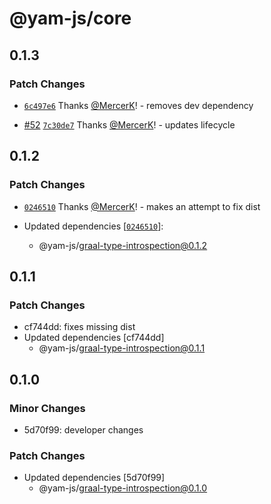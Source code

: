 # @yam-js/core

## 0.1.3

### Patch Changes

- [`6c497e6`](https://github.com/Yam-JS/YamJS/commit/6c497e6644ec11414379d6f744b1c8550632b9da) Thanks [@MercerK](https://github.com/MercerK)! - removes dev dependency

- [#52](https://github.com/Yam-JS/YamJS/pull/52) [`7c30de7`](https://github.com/Yam-JS/YamJS/commit/7c30de77098fb564fb2a0676ccd336a5bd8fdef4) Thanks [@MercerK](https://github.com/MercerK)! - updates lifecycle

## 0.1.2

### Patch Changes

- [`0246510`](https://github.com/Yam-JS/YamJS/commit/0246510b20eba5626a1687969d078fca3763d318) Thanks [@MercerK](https://github.com/MercerK)! - makes an attempt to fix dist

- Updated dependencies [[`0246510`](https://github.com/Yam-JS/YamJS/commit/0246510b20eba5626a1687969d078fca3763d318)]:
  - @yam-js/graal-type-introspection@0.1.2

## 0.1.1

### Patch Changes

- cf744dd: fixes missing dist
- Updated dependencies [cf744dd]
  - @yam-js/graal-type-introspection@0.1.1

## 0.1.0

### Minor Changes

- 5d70f99: developer changes

### Patch Changes

- Updated dependencies [5d70f99]
  - @yam-js/graal-type-introspection@0.1.0
